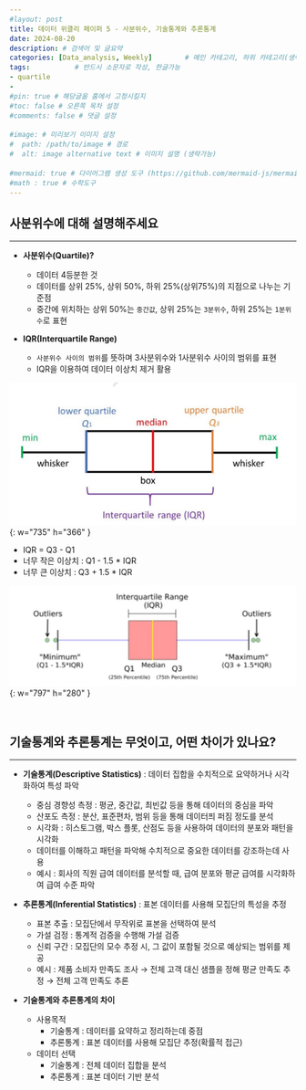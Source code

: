 ```yaml
---
#layout: post
title: 데이터 위클리 페이퍼 5 - 사분위수, 기술통계와 추론통계
date: 2024-08-20
description: # 검색어 및 글요약
categories: [Data_analysis, Weekly]        # 메인 카테고리, 하위 카테고리(생략가능)
tags:           # 반드시 소문자로 작성, 한글가능
- quartile
- 
#pin: true # 해당글을 홈에서 고정시킬지
#toc: false # 오른쪽 목차 설정
#comments: false # 댓글 설정

#image: # 미리보기 이미지 설정
#  path: /path/to/image # 경로
#  alt: image alternative text # 이미지 설명 (생략가능)

#mermaid: true # 다이어그램 생성 도구 (https://github.com/mermaid-js/mermaid)
#math : true # 수학도구
---
```




## 사분위수에 대해 설명해주세요
---

- **사분위수(Quartile)?**   
  - 데이터 4등분한 것   
  - 데이터를 상위 25%, 상위 50%, 하위 25%(상위75%)의 지점으로 나누는 기준점   
  - 중간에 위치하는 상위 50%는 `중간값`, 상위 25%는 `3분위수`, 하위 25%는 `1분위수`로 표현   


- **IQR(Interquartile Range)**     
  - `사분위수 사이의 범위`를 뜻하며 3사분위수와 1사분위수 사이의 범위를 표현   
  - IQR을 이용하여 데이터 이상치 제거 활용

![Desktop View](/assets/img/iqr.jpg){: w="735" h="366" }   

  - IQR = Q3 - Q1
  - 너무 작은 이상치 : Q1 - 1.5 * IQR
  - 너무 큰 이상치 : Q3 + 1.5 * IQR   


![Desktop View](/assets/img/iqr2.jpg){: w="797" h="280" }   

<br>

## 기술통계와 추론통계는 무엇이고, 어떤 차이가 있나요?
---

- **기술통계(Descriptive Statistics)** : 데이터 집합을 수치적으로 요약하거나 시각화하여 특성 파악  
    - 중심 경향성 측정 : 평균, 중간값, 최빈값 등을 통해 데이터의 중심을 파악   
    - 산포도 측정 : 분산, 표준편차, 범위 등을 통해 데이터픠 퍼짐 정도를 분석   
    - 시각화 : 히스토그램, 박스 플롯, 산점도 등을 사용하여 데이터의 분포와 패턴을 시각화  
    - 데이터를 이해하고 패턴을 파악해 수치적으로 중요한 데이터를 강조하는데 사용
    - 예시 : 회사의 직원 급여 데이터를 분석할 때, 급여 분포와 평균 급여를 시각화하여 급여 수준 파악   

- **추론통계(Inferential Statistics)** : 표본 데이터를 사용해 모집단의 특성을 추정   
    - 표본 추출 : 모집단에서 무작위로 표본을 선택하여 분석
    - 가설 검정 : 통계적 검증을 수행해 가설 검증
    - 신뢰 구간 : 모집단의 모수 추정 시, 그 값이 포함될 것으로 예상되는 범위를 제공   
    - 예시 : 제품 소비자 만족도 조사 → 전체 고객 대신 샘플을 정해 평균 만족도 추정 → 전체 고객 만족도 추론   

- **기술통계와 추론통계의 차이** 
  - 사용목적
    - 기술통계 : 데이터를 요약하고 정리하는데 중점
    - 추론통계 : 표본 데이터를 사용해 모집단 추정(확률적 접근)
  - 데이터 선택
    - 기술통계 : 전체 데이터 집합을 분석
    - 추론통계 : 표본 데이터 기반 분석

<br>

